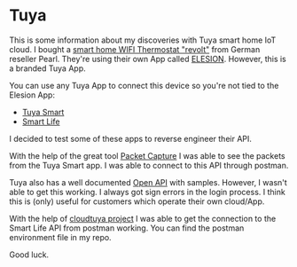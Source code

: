 # Tuya
This is some information about my discoveries with Tuya smart home IoT cloud.
I bought a [smart home WIFI Thermostat "revolt"](https://www.pearl.de/a-NX4608-3103.shtml) from German reseller Pearl.
They're using their own App called [ELESION](https://www.elesion.com/). However, this is a branded Tuya App. 

You can use any Tuya App to connect this device so you're not tied to the Elesion App:
- [Tuya Smart](https://play.google.com/store/apps/details?id=com.tuya.smart)
- [Smart Life](https://play.google.com/store/apps/details?id=com.tuya.smartlife)

I decided to test some of these apps to reverse engineer their API.

With the help of the great tool [Packet Capture](https://play.google.com/store/apps/details?id=app.greyshirts.sslcapture) I was able to see the packets 
from the Tuya Smart app. I was able to connect to this API through postman.

Tuya also has a well documented [Open API](https://docs.tuya.com/en/iot/open-api/tuya-open-platform-access-guide/simple-grant) with samples. However, I wasn't able to get this working. I always got sign errors in the login process.
I think this is (only) useful for customers which operate their own cloud/App.

With the help of [cloudtuya project](https://github.com/unparagoned/cloudtuya) I was able to get the connection to the Smart Life API from postman working. 
You can find the postman environment file in my repo.

Good luck.
